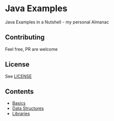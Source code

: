 # Java Examples

Java Examples in a Nutshell - my personal Almanac

## Contributing

Feel free, PR are welcome

## License

See [LICENSE](LICENSE)

## Contents

- [Basics](basics/index.md)
- [Data Structures](data-structures/index.md)
- [Libraries](libraries/index.md)
